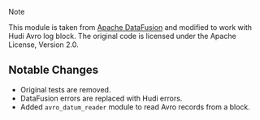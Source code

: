 <!--
  ~ Licensed to the Apache Software Foundation (ASF) under one
  ~ or more contributor license agreements.  See the NOTICE file
  ~ distributed with this work for additional information
  ~ regarding copyright ownership.  The ASF licenses this file
  ~ to you under the Apache License, Version 2.0 (the
  ~ "License"); you may not use this file except in compliance
  ~ with the License.  You may obtain a copy of the License at
  ~
  ~   http://www.apache.org/licenses/LICENSE-2.0
  ~
  ~ Unless required by applicable law or agreed to in writing,
  ~ software distributed under the License is distributed on an
  ~ "AS IS" BASIS, WITHOUT WARRANTIES OR CONDITIONS OF ANY
  ~ KIND, either express or implied.  See the License for the
  ~ specific language governing permissions and limitations
  ~ under the License.
-->

> [!NOTE]
> This module is taken from [Apache DataFusion](https://github.com/apache/datafusion/tree/45.0.0/datafusion/core/src/datasource/avro_to_arrow)
> and modified to work with Hudi Avro log block. The original code is licensed under the Apache License, Version 2.0.

## Notable Changes

- Original tests are removed.
- DataFusion errors are replaced with Hudi errors.
- Added `avro_datum_reader` module to read Avro records from a block.
